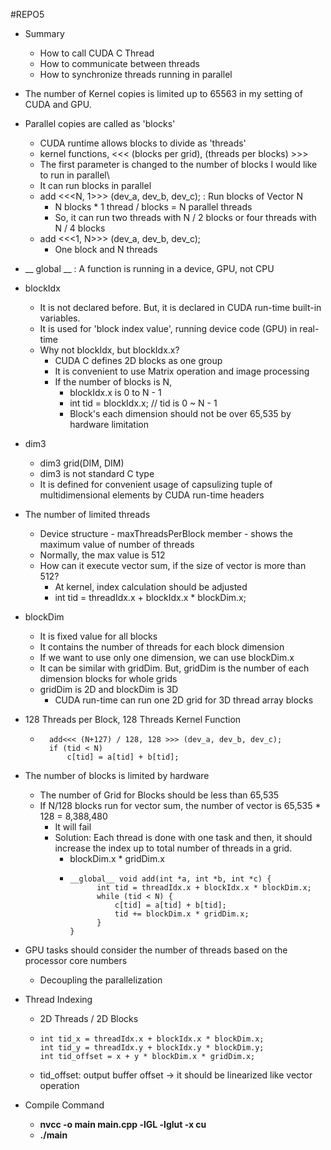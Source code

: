 #REPO5

- Summary
    - How to call CUDA C Thread 
    - How to communicate between threads
    - How to synchronize threads running in parallel

- The number of Kernel copies is limited up to 65563 in my setting of CUDA and GPU.

- Parallel copies are called as 'blocks'
    - CUDA runtime allows blocks to divide as 'threads'
    - kernel functions, <<< (blocks per grid), (threads per blocks) >>>
    - The first parameter is changed to the number of blocks I would like to run in parallel\
    - It can run blocks in parallel
    - add <<<N, 1>>> (dev_a, dev_b, dev_c); : Run blocks of Vector N 
        - N blocks * 1 thread / blocks = N parallel threads
        - So, it can run two threads with N / 2 blocks or four threads with N / 4 blocks
    - add <<<1, N>>> (dev_a, dev_b, dev_c);
        - One block and N threads

- __ global __ : A function is running in a device, GPU, not CPU
        
- blockIdx
    - It is not declared before. But, it is declared in CUDA run-time built-in variables.
    - It is used for 'block index value', running device code (GPU) in real-time
    - Why not blockIdx, but blockIdx.x?
        - CUDA C defines 2D blocks as one group
        - It is convenient to use Matrix operation and image processing
        - If the number of blocks is N,
            - blockIdx.x is 0 to N - 1
            - int tid = blockIdx.x; // tid is 0 ~ N - 1
            - Block's each dimension should not be over 65,535 by hardware limitation
            
- dim3
    - dim3 grid(DIM, DIM)
    - dim3 is not standard C type
    - It is defined for convenient usage of capsulizing tuple of multidimensional elements by CUDA run-time headers
    
- The number of limited threads
    - Device structure - maxThreadsPerBlock member - shows the maximum value of number of threads
    - Normally, the max value is 512
    - How can it execute vector sum, if the size of vector is more than 512?
        - At kernel, index calculation should be adjusted
        - int tid = threadIdx.x + blockIdx.x * blockDim.x;

- blockDim
    - It is fixed value for all blocks
    - It contains the number of threads for each block dimension 
    - If we want to use only one dimension, we can use blockDim.x
    - It can be similar with gridDim. But, gridDim is the number of each dimension blocks for whole grids
    - gridDim is 2D and blockDim is 3D
        - CUDA run-time can run one 2D grid for 3D thread array blocks
        
- 128 Threads per Block, 128 Threads Kernel Function

    - ```
        add<<< (N+127) / 128, 128 >>> (dev_a, dev_b, dev_c);
        if (tid < N)
            c[tid] = a[tid] + b[tid];
        ```

- The number of blocks is limited by hardware
    - The number of Grid for Blocks should be less than 65,535
    - If N/128 blocks run for vector sum, the number of vector is 65,535 * 128 = 8,388,480
        - It will fail
        - Solution: Each thread is done with one task and then, it should increase the index up to total number of threads in a grid.
            - blockDim.x * gridDim.x 
            - ```
              __global__ void add(int *a, int *b, int *c) {
                    int tid = threadIdx.x + blockIdx.x * blockDim.x;
                    while (tid < N) {
                        c[tid] = a[tid] + b[tid];
                        tid += blockDim.x * gridDim.x;     
                    }
              }
              ``` 
- GPU tasks should consider the number of threads based on the processor core numbers
    - Decoupling the parallelization

- Thread Indexing
    - 2D Threads / 2D Blocks
    - ```
      int tid_x = threadIdx.x + blockIdx.x * blockDim.x;
      int tid_y = threadIdx.y + blockIdx.y * blockDim.y;
      int tid_offset = x + y * blockDim.x * gridDim.x;
      ``` 
    - tid_offset: output buffer offset -> it should be linearized like vector operation        
        
        
        
- Compile Command
    - **nvcc -o main main.cpp -lGL -lglut -x cu**
    - **./main**
    